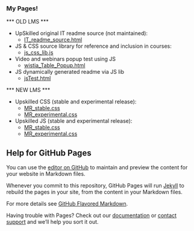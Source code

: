 ### My Pages!
*** OLD LMS ***
- UpSkilled original IT readme source (not maintained):
    - [IT_readme_source.html](https://skeksalot.github.io/UpSkillage/IT_readme_source.html)
- JS & CSS source library for reference and inclusion in courses:
    - [js_css_lib.js](https://skeksalot.github.io/UpSkillage/js_css_lib.js)
- Video and webinars popup test using JS
    - [wistia_Table_Popup.html](https://skeksalot.github.io/UpSkillage/wistia_Table_Popup.html)
- JS dynamically generated readme via JS lib
    - [jsTest.html](https://skeksalot.github.io/UpSkillage/jsTest.html)
    
*** NEW LMS ***
- Upskilled CSS (stable and experimental release):
    - [MR_stable.css](https://skeksalot.github.io/UpSkillage/MoodleRooms/MR_stable.css)
    - [MR_experimental.css](https://skeksalot.github.io/UpSkillage/MoodleRooms/MR_experimental.css)
- Upskilled JS (stable and experimental release):
    - [MR_stable.css](https://skeksalot.github.io/UpSkillage/MoodleRooms/MR_stable.js)
    - [MR_experimental.css](https://skeksalot.github.io/UpSkillage/MoodleRooms/MR_experimental.js)
    

## Help for GitHub Pages

You can use the [editor on GitHub](https://github.com/Skeksalot/UpSkillage/edit/master/README.md) to maintain and preview the content for your website in Markdown files.

Whenever you commit to this repository, GitHub Pages will run [Jekyll](https://jekyllrb.com/) to rebuild the pages in your site, from the content in your Markdown files.

For more details see [GitHub Flavored Markdown](https://guides.github.com/features/mastering-markdown/).

Having trouble with Pages? Check out our [documentation](https://help.github.com/categories/github-pages-basics/) or [contact support](https://github.com/contact) and we’ll help you sort it out.
